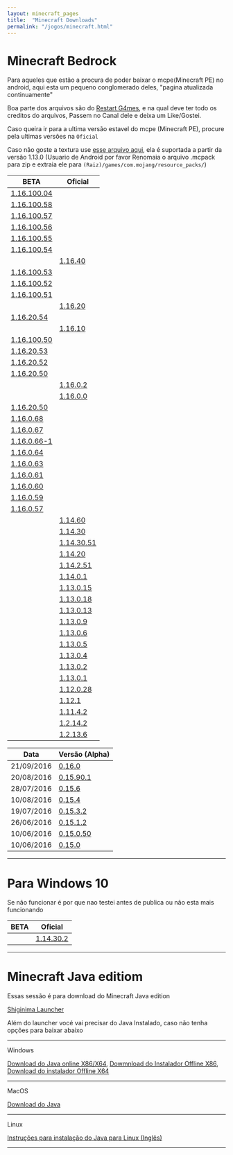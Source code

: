 ```yaml
---
layout: minecraft_pages
title:  "Minecraft Downloads"
permalink: "/jogos/minecraft.html"
---
```



# Minecraft Bedrock

Para aqueles que estão a procura de poder baixar o mcpe(Minecraft PE) no android, aqui esta um pequeno conglomerado deles, "pagina atualizada continuamente"

Boa parte dos arquivos são do [Restart G4mes](https://www.youtube.com/channel/UCRn3MAs2f7hanjivuqEXUtw), e na qual deve ter todo os creditos do arquivos, Passem no Canal dele e deixa um Like/Gostei.

Caso queira ir para a ultima versão estavel do mcpe (Minecraft PE), procure pela ultimas versões na `Oficial`

Caso não goste a textura use [esse arquivo aqui](https://files.sirherobrine23.org/Minecraft/Mcpe-textura.mcpack), ela é suportada a partir da versão 1.13.0 (Usuario de Android por favor Renomaia o arquivo .mcpack para zip e extraia ele para `(Raiz)/games/com.mojang/resource_packs/`)

| BETA                     | Oficial                 
| ------------------------ | -----------------------
|[1.16.100.04][1.16.100.04]|                         
|[1.16.100.58][1.16.100.58]|                         
|[1.16.100.57][1.16.100.57]|                         
|[1.16.100.56][1.16.100.56]|                         
|[1.16.100.55][1.16.100.54]|                         
|[1.16.100.54][1.16.100.54]|                         
|                          | [1.16.40][1.16.40]     
|[1.16.100.53][1.16.100.53]|                         
|[1.16.100.52][1.16.100.52]|                         
|[1.16.100.51][1.16.100.51]|                         
|                          | [1.16.20][1.16.20]     
| [1.16.20.54][1162054]    |                         
|                          | [1.16.10][11610]        
| [1.16.100.50][11610050]  |                         
| [1.16.20.53][1162053]    |                         
| [1.16.20.52][1162052]    |                         
| [1.16.20.50][1162050]    |                         
|                          | [1.16.0.2][11602]       
|                          | [1.16.0.0][11600]       
|  [1.16.20.50][1162050]   |                         
|  [1.16.0.68][116068]     |                         
|  [1.16.0.67][116067]     |                         
|  [1.16.0.66-1][1160661]  |                         
|  [1.16.0.64][116064]     |                         
|  [1.16.0.63][116063]     |                         
|  [1.16.0.61][116061]     |                         
|  [1.16.0.60][116060]     |                         
|  [1.16.0.59][116059]     |                         
|  [1.16.0.57][116057]     |                         
|                          |  [1.14.60][11460]       
|                          |  [1.14.30][11430]       
|                          |  [1.14.30.51][1143051]  
|                          |  [1.14.20][11420]       
|                          |  [1.14.2.51][114251]    
|                          |  [1.14.0.1][11401]      
|                          |  [1.13.0.15][113015]    
|                          |  [1.13.0.18][113018]    
|                          |  [1.13.0.13][113013]    
|                          |  [1.13.0.9][11309]      
|                          |  [1.13.0.6][11306]      
|                          |  [1.13.0.5][11305]      
|                          |  [1.13.0.4][11304]      
|                          |  [1.13.0.2][11302]      
|                          |  [1.13.0.1][11301]      
|                          |  [1.12.0.28][112028]    
|                          |  [1.12.1][1121]         
|                          |  [1.11.4.2][11142]      
|                          |  [1.2.14.2][12142]      
|                          |  [1.2.13.6][12136]      


 Data       | Versão (Alpha)
| --------- | ---------------------
|21/09/2016 | [0.16.0][0160]           
|20/08/2016 | [0.15.90.1][015901]       
|28/07/2016 | [0.15.6][0156]            
|10/08/2016 | [0.15.4][0154]            
|19/07/2016 | [0.15.3.2][01532]         
|26/06/2016 | [0.15.1.2][01512]         
|10/06/2016 | [0.15.0.50][015050] 
|10/06/2016 | [0.15.0][0150]

<!-- /\ -----------------------------------------------------------------------------------------/\ -->
[1.16.100.04]: https://f.sh23.org/Minecraft/Mcpe/nether-updater/22_11_2020/1.16.100.apk
<!-- 22/11/2020 -->
[1.16.100.56]: https://f.sh23.org/Minecraft/Mcpe/nether-updater/01_10_2020/1.16.100.56%20(BETA).apk
[1.16.100.57]: https://f.sh23.org/Minecraft/Mcpe/nether-updater/01_10_2020/1.16.100.57%20(BETA).apk
[1.16.100.58]: https://f.sh23.org/Minecraft/Mcpe/nether-updater/01_10_2020/1.16.100.58%20(BETA).apk


[1.16.40]: https://f.sh23.org/Minecraft/Mcpe/nether-updater/15_09_2020/1.16.40.apk
[1.16.100.53]: https://f.sh23.org/Minecraft/Mcpe/nether-updater/15_09_2020/1.16.100.53.apk
[1.16.100.54]: https://f.sh23.org/Minecraft/Mcpe/nether-updater/15_09_2020/1.16.100.54.apk
[1.16.100.55]: https://f.sh23.org/Minecraft/Mcpe/nether-updater/15_09_2020/1.16.100.55.apk
[1.16.20]: https://files.sirherobrine23.org/Minecraft/Mcpe/Android/21-08-2020/1.16.20%20-%2011-08-2020.apk
[1.16.100.52]: https://files.sirherobrine23.org/Minecraft/Mcpe/Android/21-08-2020/1.16.100.52%20-%2020-08-2020.apk
[1.16.100.51]: https://files.sirherobrine23.org/Minecraft/Mcpe/Android/21-08-2020/1.16.100.51%20-%2012-08-2020.apk
[11610]: https://files.sirherobrine23.org/Minecraft/Mcpe/nether-updater/31_07_2020/1.16.10%20(OFICIAL)%2021_07_2020.apk
[11610050]: https://files.sirherobrine23.org/Minecraft/Mcpe/nether-updater/31_07_2020/1.16.100.50%20(BETA)%2030_07_2020.apk
[1162054]: https://files.sirherobrine23.org/Minecraft/Mcpe/nether-updater/31_07_2020/1.16.20.54%20(BETA)%2022_07_2020.apk
[116102]: https://files.sirherobrine23.org/Minecraft/Mcpe/nether-updater/16-07-2020/1.16.1%2030-06-2020.apk
[1162053]: https://files.sirherobrine23.org/Minecraft/Mcpe/nether-updater/16-07-2020/1.16.20.53%20(BETA)%2016-07-2020.apk
[1162052]: https://files.sirherobrine23.org/Minecraft/Mcpe/nether-updater/16-07-2020/1.16.20.52%20(BETA)%2014-07-2020.apk
[1162050]: https://files.sirherobrine23.org/Minecraft/Mcpe/nether-updater/16-07-2020/1.16.20.50%20(BETA)%2025-06-2020.apk
[11602]: https://files.sirherobrine23.org/Minecraft/Mcpe/nether-updater/1.16(23-06-2020)-oficial.apk
[11600]: https://files.sirherobrine23.org/Minecraft/Mcpe/nether-updater/1.16(23-06-2020)-oficial.apk
[1162050]: https://files.sirherobrine23.org/Minecraft/Mcpe/nether-updater/1.16.20.50(25-06-2020)-beta.apk
[116068]: https://files.sirherobrine23.org/Minecraft/Mcpe/Restart/1.16.0.68.apk
[116067]: https://files.sirherobrine23.org/Minecraft/Mcpe/Restart/1.16.0.67.apk
[1160661]: https://files.sirherobrine23.org/Minecraft/Mcpe/Restart/1.16.0.66.apk
[1160662]: https://files.sirherobrine23.org/Minecraft/Mcpe/Restart/1.16.0.66.apk
[116064]: /404.html
[116063]: https://files.sirherobrine23.org/Minecraft/Mcpe/Restart/1.16.0.63.apk
[116061]: https://files.sirherobrine23.org/Minecraft/Mcpe/By%20restartgame/1.16.0.61(beta).apk
[116060]: https://files.sirherobrine23.org/Minecraft/Mcpe/By%20restartgame/1.16.0.60(beta).apk
[116059]: https://files.sirherobrine23.org/Minecraft/Mcpe/1.16.0.59(beta).apk
[116057]: https://files.sirherobrine23.org/Minecraft/Mcpe/1.16.0.57(beta).apk
[11460]: https://files.sirherobrine23.org/Minecraft/Mcpe/1.14.60.apk
[11430]: https://files.sirherobrine23.org/Minecraft/Mcpe/Minecraft_bedrock_1.14.30.2-Oficial_.apk
[11420]: https://files.sirherobrine23.org/Minecraft/Mcpe/Minecraft-Bedrock_1.14.20.1-Oficial_.apk
[114251]: https://files.sirherobrine23.org/Minecraft/Mcpe/Minecraft-Bedrock_1.14.2.51_.apk
[1143051]: https://files.sirherobrine23.org/Minecraft/Mcpe/Minecraft-Bedrock_1.14.30.51_.apk
[11142]: https://files.sirherobrine23.org/Minecraft/Mcpe/1.xx.x/1.11.4.2.apk
[112028]: https://files.sirherobrine23.org/Minecraft/Mcpe/1.xx.x/1.12.0.28.apk
[1121]: https://files.sirherobrine23.org/Minecraft/Mcpe/1.xx.x/1.12.1.apk
[11301]: https://files.sirherobrine23.org/Minecraft/Mcpe/1.xx.x/1.13.0.1.apk
[11302]: https://files.sirherobrine23.org/Minecraft/Mcpe/1.xx.x/1.13.0.2.apk
[11304]: https://files.sirherobrine23.org/Minecraft/Mcpe/1.xx.x/1.13.0.4.apk
[11305]: https://files.sirherobrine23.org/Minecraft/Mcpe/1.xx.x/1.13.0.5.apk
[11306]: https://files.sirherobrine23.org/Minecraft/Mcpe/1.xx.x/1.13.0.6.apk
[11309]: https://files.sirherobrine23.org/Minecraft/Mcpe/1.xx.x/1.13.0.9.apk
[113013]: https://files.sirherobrine23.org/Minecraft/Mcpe/1.xx.x/1.13.0.13.apk
[113015]: https://files.sirherobrine23.org/Minecraft/Mcpe/1.xx.x/1.13.0.15.apk
[113018]: https://files.sirherobrine23.org/Minecraft/Mcpe/1.xx.x/1.13.0.18.apk
[11401]: https://files.sirherobrine23.org/Minecraft/Mcpe/1.xx.x/1.14.0.1.apk
[12142]: https://files.sirherobrine23.org/Minecraft/Mcpe/1.xx.x/MCPE+1.2.14.2.apk
[12136]: https://files.sirherobrine23.org/Minecraft/Mcpe/1.xx.x/MCPE+1.2.13.6.apk
[015050]: https://files.sirherobrine23.org/Minecraft/Mcpe/0.xx.x/0.15.0.50.apk
[0150]: https://files.sirherobrine23.org/Minecraft/Mcpe/0.xx.x/0.15.0+Build+2.apk
[01512]: https://files.sirherobrine23.org/Minecraft/Mcpe/0.xx.x/0.15.1.2.apk
[01532]: https://files.sirherobrine23.org/Minecraft/Mcpe/0.xx.x/0.15.3.2.apk
[0154]: https://files.sirherobrine23.org/Minecraft/Mcpe/0.xx.x/0.15.4.apk
[0156]: https://files.sirherobrine23.org/Minecraft/Mcpe/0.xx.x/0.15.6+.apk
[015901]: https://files.sirherobrine23.org/Minecraft/Mcpe/0.xx.x/0.15.90.1.apk
[0160]: https://files.sirherobrine23.org/Minecraft/Mcpe/0.xx.x/0.16.0.apk


----

# Para Windows 10

Se não funcionar é por que nao testei antes de publica ou não esta mais funcionando

| BETA                     | Oficial
| ------------------------ |-----------------------|
|                          | [1.14.30.2][W114302]  |


[W114302]: https://files.sirherobrine23.org/Minecraft/Mcpe/Minecraft%20for%20Windows%2010/Minecraft-1.14.30.2.Appx

----

# Minecraft Java editiom

Essas sessão é para download do Minecraft Java edition

[Shiginima Launcher](https://files.sirherobrine23.org/Minecraft/ShiginimaSE_v4400.zip)

Além do launcher vocé vai precisar do Java Instalado, caso não tenha opções para baixar abaixo

---

Windows

[Download do Java online X86/X64](https://javadl.oracle.com/webapps/download/AutoDL?BundleId=242057_3d5a2bb8f8d4428bbe94aed7ec7ae784), [Dowmnload do Instalador Offline X86](https://javadl.oracle.com/webapps/download/AutoDL?BundleId=242058_3d5a2bb8f8d4428bbe94aed7ec7ae784), [Download do instalador Offline X64](https://javadl.oracle.com/webapps/download/AutoDL?BundleId=242060_3d5a2bb8f8d4428bbe94aed7ec7ae784)

 ---

MacOS

[Download do Java](https://javadl.oracle.com/webapps/download/AutoDL?BundleId=242051_3d5a2bb8f8d4428bbe94aed7ec7ae784)

 --- 

Linux

[Instruções para instalação do Java para Linux (Inglês)](https://openjdk.java.net/install/)

----
